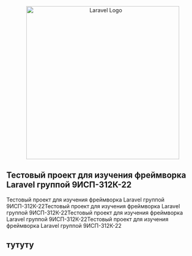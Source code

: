 <p align="center"><a href="https://laravel.com" target="_blank"><img src="https://raw.githubusercontent.com/laravel/art/master/logo-lockup/5%20SVG/2%20CMYK/1%20Full%20Color/laravel-logolockup-cmyk-red.svg" width="400" alt="Laravel Logo"></a></p>

## Тестовый проект для изучения фреймворка Laravel группой 9ИСП-312К-22
Тестовый проект для изучения фреймворка Laravel группой 9ИСП-312К-22Тестовый проект для изучения фреймворка Laravel группой 9ИСП-312К-22Тестовый проект для изучения фреймворка Laravel группой 9ИСП-312К-22Тестовый проект для изучения фреймворка Laravel группой 9ИСП-312К-22
## тутуту
